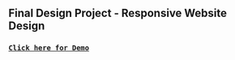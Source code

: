 ## Final Design Project - Responsive Website Design

### [**`Click here for Demo`**](https://coderushnepal.github.io/YunikaBajracharya/javascript/6.final_project/)
